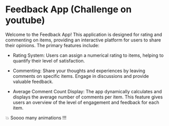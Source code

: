 # Feedback App (Challenge on youtube)
Welcome to the Feedback App! This application is designed for rating and commenting on items, providing an interactive platform for users to share their opinions. The primary features include:

* Rating System: Users can assign a numerical rating to items, helping to quantify their level of satisfaction.

* Commenting: Share your thoughts and experiences by leaving comments on specific items. Engage in discussions and provide valuable feedback.

* Average Comment Count Display: The app dynamically calculates and displays the average number of comments per item. This feature gives users an overview of the level of engagement and feedback for each item.

💥 Soooo many animations !!!